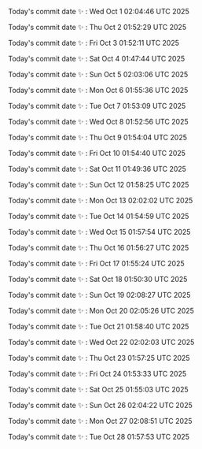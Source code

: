 Today's commit date ✨ : Wed Oct 1 02:04:46 UTC 2025 

Today's commit date ✨ : Thu Oct 2 01:52:29 UTC 2025 

Today's commit date ✨ : Fri Oct 3 01:52:11 UTC 2025 

Today's commit date ✨ : Sat Oct 4 01:47:44 UTC 2025 

Today's commit date ✨ : Sun Oct 5 02:03:06 UTC 2025 

Today's commit date ✨ : Mon Oct 6 01:55:36 UTC 2025 

Today's commit date ✨ : Tue Oct 7 01:53:09 UTC 2025 

Today's commit date ✨ : Wed Oct 8 01:52:56 UTC 2025 

Today's commit date ✨ : Thu Oct 9 01:54:04 UTC 2025 

Today's commit date ✨ : Fri Oct 10 01:54:40 UTC 2025 

Today's commit date ✨ : Sat Oct 11 01:49:36 UTC 2025 

Today's commit date ✨ : Sun Oct 12 01:58:25 UTC 2025 

Today's commit date ✨ : Mon Oct 13 02:02:02 UTC 2025 

Today's commit date ✨ : Tue Oct 14 01:54:59 UTC 2025 

Today's commit date ✨ : Wed Oct 15 01:57:54 UTC 2025 

Today's commit date ✨ : Thu Oct 16 01:56:27 UTC 2025 

Today's commit date ✨ : Fri Oct 17 01:55:24 UTC 2025 

Today's commit date ✨ : Sat Oct 18 01:50:30 UTC 2025 

Today's commit date ✨ : Sun Oct 19 02:08:27 UTC 2025 

Today's commit date ✨ : Mon Oct 20 02:05:26 UTC 2025 

Today's commit date ✨ : Tue Oct 21 01:58:40 UTC 2025 

Today's commit date ✨ : Wed Oct 22 02:02:03 UTC 2025 

Today's commit date ✨ : Thu Oct 23 01:57:25 UTC 2025 

Today's commit date ✨ : Fri Oct 24 01:53:33 UTC 2025 

Today's commit date ✨ : Sat Oct 25 01:55:03 UTC 2025 

Today's commit date ✨ : Sun Oct 26 02:04:22 UTC 2025 

Today's commit date ✨ : Mon Oct 27 02:08:51 UTC 2025 

Today's commit date ✨ : Tue Oct 28 01:57:53 UTC 2025 

